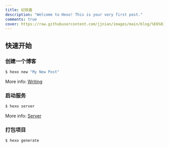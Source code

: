 ```yaml
---
title: 纪锐鑫
description: "Welcome to Hexo! This is your very first post."
comments: true
cover: https://raw.githubusercontent.com/jjnian/images/main/blog/%E6%83%85%E4%BE%A3%E6%A0%91.png
---
```


## 快速开始

### 创建一个博客

``` bash
$ hexo new "My New Post"
```

More info: [Writing](https://hexo.io/docs/writing.html)

### 启动服务

``` bash
$ hexo server
```

More info: [Server](https://hexo.io/docs/server.html)

### 打包项目

``` bash
$ hexo generate
```
